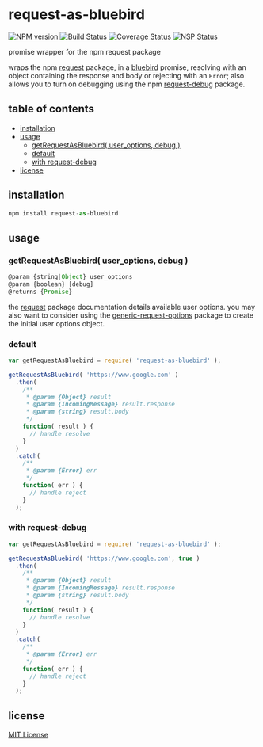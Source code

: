 # request-as-bluebird
[![NPM version][npm-image]][npm-url] [![Build Status][travis-image]][travis-url] [![Coverage Status][coveralls-image]][coveralls-url] [![NSP Status][nsp-image]][nsp-url]

promise wrapper for the npm request package

wraps the npm [request][request-url] package, in a [bluebird][bluebird-url] promise, resolving with an object containing the response and body or rejecting with an `Error`; also allows you to turn on debugging using the npm [request-debug][request-debug-url] package.

## table of contents
* [installation](#installation)
* [usage](#usage)
    * [getRequestAsBluebird( user_options, debug )](#getrequestasbluebird-user_options-debug-)
    * [default](#default)
    * [with request-debug](#with-request-debug)
* [license](#license)

## installation
```javascript
npm install request-as-bluebird
```

## usage
### getRequestAsBluebird( user_options, debug )
```javascript
@param {string|Object} user_options
@param {boolean} [debug]
@returns {Promise}
```

the [request][request-url] package documentation details available user options. you may also want to consider using the [generic-request-options][generic-request-options-url] package to create the initial user options object.

### default
```javascript
var getRequestAsBluebird = require( 'request-as-bluebird' );

getRequestAsBluebird( 'https://www.google.com' )
  .then(
    /**
     * @param {Object} result
     * @param {IncomingMessage} result.response
     * @param {string} result.body
     */
    function( result ) {
      // handle resolve
    }
  )
  .catch(
    /**
     * @param {Error} err
     */
    function( err ) {
      // handle reject
    }
  );
```

### with request-debug
```javascript
var getRequestAsBluebird = require( 'request-as-bluebird' );

getRequestAsBluebird( 'https://www.google.com', true )
  .then(
    /**
     * @param {Object} result
     * @param {IncomingMessage} result.response
     * @param {string} result.body
     */
    function( result ) {
      // handle resolve
    }
  )
  .catch(
    /**
     * @param {Error} err
     */
    function( err ) {
      // handle reject
    }
  );
```

## license
[MIT License][mit-license]

[bluebird-url]: https://www.npmjs.com/package/bluebird
[coveralls-image]: https://coveralls.io/repos/github/dan-nl/request-as-bluebird/badge.svg?branch=master
[coveralls-url]: https://coveralls.io/github/dan-nl/request-as-bluebird?branch=master
[generic-request-options-url]: https://www.npmjs.com/package/generic-request-options
[mit-license]: https://raw.githubusercontent.com/dan-nl/request-as-bluebird/master/license.txt
[npm-image]: https://img.shields.io/npm/v/request-as-bluebird.svg
[npm-url]: https://www.npmjs.com/package/request-as-bluebird
[nsp-image]: https://nodesecurity.io/orgs/githubdan-nl/projects/e86e2c13-b8bf-4448-9d19-a22d2d93d3d0/badge
[nsp-url]: https://nodesecurity.io/orgs/githubdan-nl/projects/e86e2c13-b8bf-4448-9d19-a22d2d93d3d0
[request-url]: https://www.npmjs.com/package/request
[request-debug-url]: https://www.npmjs.com/package/request-debug
[travis-image]: https://travis-ci.org/dan-nl/request-as-bluebird.svg?branch=master
[travis-url]: https://travis-ci.org/dan-nl/request-as-bluebird
